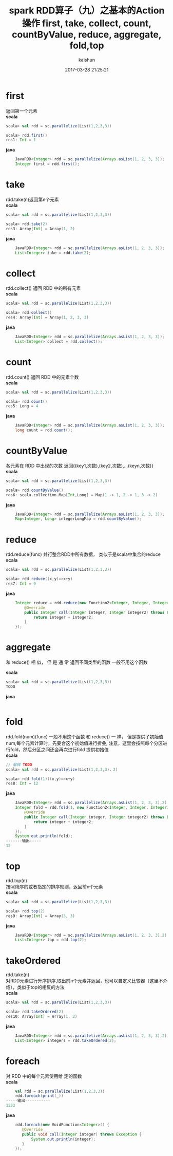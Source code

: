 ﻿---
title: spark RDD算子（九）之基本的Action操作 first, take, collect, count, countByValue, reduce, aggregate, fold,top
date: 2017-03-28 21:25:21
tags: [spark]
categories: [大数据,spark]
author: kaishun
id: 43
permalink: spark-rdd-9
toc: true
---

# **first**  
返回第一个元素  
**scala**
```scala
scala> val rdd = sc.parallelize(List(1,2,3,3))

scala> rdd.first()
res1: Int = 1
```
<!-- more -->
**java**
```java
    JavaRDD<Integer> rdd = sc.parallelize(Arrays.asList(1, 2, 3, 3));
    Integer first = rdd.first();
```

# **take**
rdd.take(n)返回第n个元素  
**scala**
```scala
scala> val rdd = sc.parallelize(List(1,2,3,3))

scala> rdd.take(2)
res3: Array[Int] = Array(1, 2)
```
**java**
```java
    JavaRDD<Integer> rdd = sc.parallelize(Arrays.asList(1, 2, 3, 3));
    List<Integer> take = rdd.take(2);
```

# **collect**  
rdd.collect() 返回 RDD 中的所有元素  
**scala**
```scala
scala> val rdd = sc.parallelize(List(1,2,3,3))

scala> rdd.collect()
res4: Array[Int] = Array(1, 2, 3, 3)
```
**java**
```java
    JavaRDD<Integer> rdd = sc.parallelize(Arrays.asList(1, 2, 3, 3));
    List<Integer> collect = rdd.collect();
```


# **count**
rdd.count() 返回 RDD 中的元素个数  
**scala**
```scala
scala> val rdd = sc.parallelize(List(1,2,3,3))

scala> rdd.count()
res5: Long = 4
```
**java**
```java
    JavaRDD<Integer> rdd = sc.parallelize(Arrays.asList(1, 2, 3, 3));
    long count = rdd.count();
```
# **countByValue**
各元素在 RDD 中出现的次数 返回{(key1,次数),(key2,次数),...(keyn,次数)}  
**scala**
```scala
scala> val rdd = sc.parallelize(List(1,2,3,3))

scala> rdd.countByValue()
res6: scala.collection.Map[Int,Long] = Map(1 -> 1, 2 -> 1, 3 -> 2)
```
**java**
```java
    JavaRDD<Integer> rdd = sc.parallelize(Arrays.asList(1, 2, 3, 3));
    Map<Integer, Long> integerLongMap = rdd.countByValue();
```

# **reduce**
rdd.reduce(func)
并行整合RDD中所有数据， 类似于是scala中集合的reduce  
**scala**
```scala
scala> val rdd = sc.parallelize(List(1,2,3,3))

scala> rdd.reduce((x,y)=>x+y)
res7: Int = 9
```
**java**
```java
    Integer reduce = rdd.reduce(new Function2<Integer, Integer, Integer>() {
        @Override
        public Integer call(Integer integer, Integer integer2) throws Exception {
            return integer + integer2;
        }
    });

```

# **aggregate**
和 reduce() 相 似， 但 是 通 常
返回不同类型的函数  一般不用这个函数
 
**scala**
```scala
scala> val rdd = sc.parallelize(List(1,2,3,3))
TODO
```
**java**
```java

```

# **fold**
rdd.fold(num)(func) 一般不用这个函数
和 reduce() 一 样， 但是提供了初始值num,每个元素计算时，先要合这个初始值进行折叠, 注意，这里会按照每个分区进行fold，然后分区之间还会再次进行fold
提供初始值  
**scala**
```scala
// 解释 TODO 
scala> val rdd = sc.parallelize(List(1,2,3,3)，2)

scala> rdd.fold(1)((x,y)=>x+y)
res8: Int = 12
```
**java**
```java
    JavaRDD<Integer> rdd = sc.parallelize(Arrays.asList(1, 2, 3, 3),2);
    Integer fold = rdd.fold(1, new Function2<Integer, Integer, Integer>() {
        @Override
        public Integer call(Integer integer, Integer integer2) throws Exception {
            return integer + integer2;
        }
    });
    System.out.println(fold);
-------输出-----
12
```


# **top**
rdd.top(n)  
按照降序的或者指定的排序规则，返回前n个元素  
**scala**
```scala
scala> val rdd = sc.parallelize(List(1,2,3,3))

scala> rdd.top(2)
res9: Array[Int] = Array(3, 3)
```
**java**
```java
    JavaRDD<Integer> rdd = sc.parallelize(Arrays.asList(1, 2, 3, 3),2);
    List<Integer> top = rdd.top(2);
```

# **takeOrdered**
rdd.take(n)  
对RDD元素进行升序排序,取出前n个元素并返回，也可以自定义比较器（这里不介绍），类似于top的相反的方法  
**scala**
```scala
scala> val rdd = sc.parallelize(List(1,2,3,3))

scala> rdd.takeOrdered(2)
res10: Array[Int] = Array(1, 2)
```
**java**
```java
    JavaRDD<Integer> rdd = sc.parallelize(Arrays.asList(1, 2, 3, 3),2);
    List<Integer> integers = rdd.takeOrdered(2);
```

# **foreach**  
对 RDD 中的每个元素使用给
定的函数  
**scala**
```scala
    val rdd = sc.parallelize(List(1,2,3,3))
    rdd.foreach(print(_))
-----输出-----------
1233

```
**java**
```java
    rdd.foreach(new VoidFunction<Integer>() {
       @Override
       public void call(Integer integer) throws Exception {
           System.out.println(integer);
       }
    });
```


